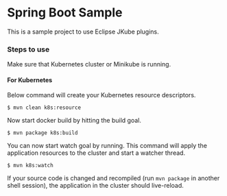 # Spring Boot Sample

This is a sample project to use Eclipse JKube plugins.

### Steps to use

Make sure that Kubernetes cluster or Minikube is running. 


#### For Kubernetes

Below command will create your Kubernetes resource descriptors.
```
$ mvn clean k8s:resource
```

Now start docker build  by hitting the build goal.
```
$ mvn package k8s:build
```

You can now start watch goal by running. This command will apply the application
resources to the cluster and start a watcher thread.
```
$ mvn k8s:watch
```

If your source code is changed and recompiled (run `mvn package` in another shell session),
the application in the cluster should live-reload.
